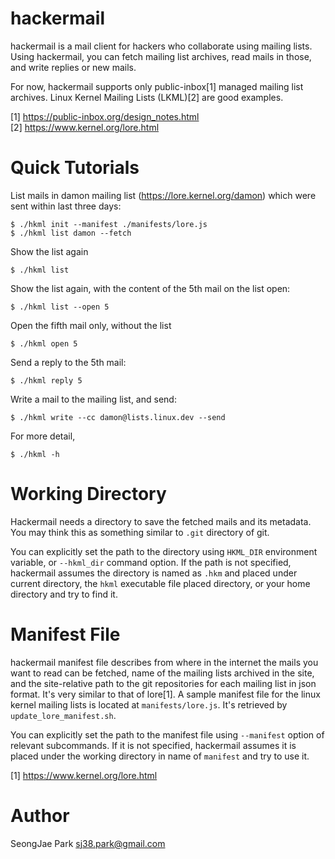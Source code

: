 hackermail
==========

hackermail is a mail client for hackers who collaborate using mailing lists.
Using hackermail, you can fetch mailing list archives, read mails in those, and
write replies or new mails.

For now, hackermail supports only public-inbox[1] managed mailing list
archives.  Linux Kernel Mailing Lists (LKML)[2] are good examples.

[1] https://public-inbox.org/design_notes.html<br>
[2] https://www.kernel.org/lore.html


Quick Tutorials
===============

List mails in damon mailing list (https://lore.kernel.org/damon) which were
sent within last three days:

    $ ./hkml init --manifest ./manifests/lore.js
    $ ./hkml list damon --fetch

Show the list again

    $ ./hkml list

Show the list again, with the content of the 5th mail on the list open:

    $ ./hkml list --open 5

Open the fifth mail only, without the list

    $ ./hkml open 5

Send a reply to the 5th mail:

    $ ./hkml reply 5

Write a mail to the mailing list, and send:

    $ ./hkml write --cc damon@lists.linux.dev --send

For more detail,

    $ ./hkml -h


Working Directory
=================

Hackermail needs a directory to save the fetched mails and its metadata.  You
may think this as something similar to `.git` directory of git.

You can explicitly set the path to the directory using `HKML_DIR` environment
variable, or `--hkml_dir` command option.  If the path is not specified,
hackermail assumes the directory is named as `.hkm` and placed under current
directory, the `hkml` executable file placed directory, or your home directory
and try to find it.


Manifest File
=============

hackermail manifest file describes from where in the internet the mails you
want to read can be fetched, name of the mailing lists archived in the site,
and the site-relative path to the git repositories for each mailing list in
json format.  It's very similar to that of lore[1].  A sample manifest file for
the linux kernel mailing lists is located at `manifests/lore.js`.  It's
retrieved by `update_lore_manifest.sh`.

You can explicitly set the path to the manifest file using `--manifest` option
of relevant subcommands.  If it is not specified, hackermail assumes it is
placed under the working directory in name of `manifest` and try to use it.

[1] https://www.kernel.org/lore.html


Author
======

SeongJae Park <sj38.park@gmail.com>
